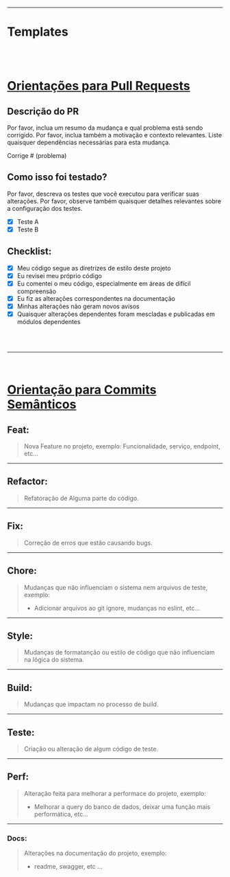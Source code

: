  <br>

---

# Templates

<br>
<br>

# [Orientações para Pull Requests](https://github.com/patrickluizdev/gitFlow/blob/feature/template/Pull%20Requests.md)

## Descrição do PR

Por favor, inclua um resumo da mudança e qual problema está sendo corrigido. Por favor, inclua também a motivação e contexto relevantes. Liste quaisquer dependências necessárias para esta mudança.

Corrige # (problema)

## Como isso foi testado?

Por favor, descreva os testes que você executou para verificar suas alterações. Por favor, observe também quaisquer detalhes relevantes sobre a configuração dos testes.

- [x] Teste A
- [x] Teste B

## Checklist:

- [x] Meu código segue as diretrizes de estilo deste projeto
- [x] Eu revisei meu próprio código
- [x] Eu comentei o meu código, especialmente em áreas de difícil compreensão
- [x] Eu fiz as alterações correspondentes na documentação
- [x] Minhas alterações não geram novos avisos
- [x] Quaisquer alterações dependentes foram mescladas e publicadas em módulos dependentes

<br>
<br>

---

<br>

# [Orientação para Commits Semânticos](https://github.com/patrickluizdev/gitFlow/blob/feature/template/Commits%20Sem%C3%A2nticos.md)

## Feat:

> Nova Feature no projeto, exemplo: Funcionalidade, serviço, endpoint, etc...

---

## Refactor:

> Refatoração de Alguma parte do código.

---

## Fix:

> Correção de erros que estão causando bugs.

---

## Chore:

> Mudanças que não influenciam o sistema nem arquivos de teste, exemplo:
>
> - Adicionar arquivos ao git ignore, mudanças no eslint, etc...

---

## Style:

> Mudanças de formatanção ou estilo de código que não influenciam na lógica do sistema.

---

## Build:

> Mudanças que impactam no processo de build.

---

## Teste:

> Criação ou alteração de algum código de teste.

---

## Perf:

> Alteração feita para melhorar a performace do projeto, exemplo:
>
> - Melhorar a query do banco de dados, deixar uma função mais performática, etc...

---

### Docs:

> Alterações na documentação do projeto, exemplo:
>
> - readme, swagger, etc ...
